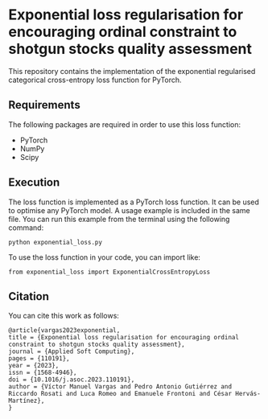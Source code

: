 # Exponential loss regularisation for encouraging ordinal constraint to shotgun stocks quality assessment

This repository contains the implementation of the exponential regularised categorical cross-entropy loss function for PyTorch.

## Requirements

The following packages are required in order to use this loss function:
- PyTorch
- NumPy
- Scipy

## Execution

The loss function is implemented as a PyTorch loss function. It can be used to optimise any PyTorch model. A usage example is included in the same file. You can run this example from the terminal using the following command:

    python exponential_loss.py

To use the loss function in your code, you can import like:

    from exponential_loss import ExponentialCrossEntropyLoss

## Citation

You can cite this work as follows:

    @article{vargas2023exponential,
    title = {Exponential loss regularisation for encouraging ordinal constraint to shotgun stocks quality assessment},
    journal = {Applied Soft Computing},
    pages = {110191},
    year = {2023},
    issn = {1568-4946},
    doi = {10.1016/j.asoc.2023.110191},
    author = {Víctor Manuel Vargas and Pedro Antonio Gutiérrez and Riccardo Rosati and Luca Romeo and Emanuele Frontoni and César Hervás-Martínez},
    }
